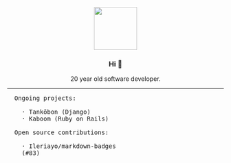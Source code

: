 <div align="center">
  <img src="https://media4.giphy.com/media/Nx0rz3jtxtEre/giphy.gif" width="auto" height="100px">
  <h3>Hi 👋</h3>
  <p>20 year old software developer.</p>
  <hr>
</div>

<pre>
  Ongoing projects:

    · Tankōbon (Django)</li>
    · Kaboom (Ruby on Rails)</li>

  Open source contributions:

    · Ileriayo/markdown-badges
    (#83)
</pre>
